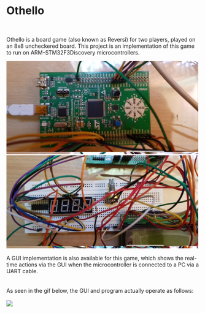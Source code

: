 # Othello
<br>

Othello is a board game (also known as Reversi) for two players, played on an 8x8 uncheckered board. This project is an implementation of this game to run on ARM-STM32F3Discovery microcontrollers.

<p float="center">
<img src="readmeImages/1.jpg" width="500px">
<img src="readmeImages/2.jpg" width="500px">
</p>


A GUI implementation is also available for this game, which shows the real-time actions via the GUI when the microcontroller is connected to a PC via a UART cable.
<br>
<br>
<br>
As seen in the gif below, the GUI and program actually operate as follows: 
<br>
<br>
<img src="readmeImages/demo.gif">
